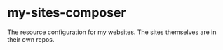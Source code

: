 # my-sites-composer
The resource configuration for my websites. The sites themselves are in their own repos.
